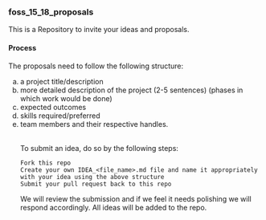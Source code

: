 ### foss_15_18_proposals

This is a Repository to invite your ideas and proposals. 

#### Process

The proposals need to follow the following structure:
<ol type="a">
<li> a project title/description </li> 
<li> more detailed description of the project (2-5 sentences) (phases in which work would be done) </li>
<li> expected outcomes </li> 
<li> skills required/preferred </li>  
<li> team members and their respective handles.</li>
<br>

To submit an idea, do so by the following steps:

    Fork this repo
    Create your own IDEA_<file_name>.md file and name it appropriately with your idea using the above structure
    Submit your pull request back to this repo

We will review the submission and if we feel it needs polishing we will respond accordingly. All ideas will be added to the repo.
